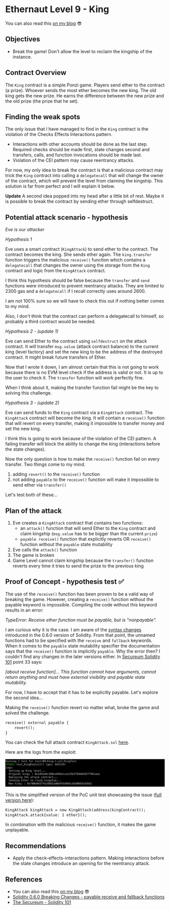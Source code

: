 # Ethernaut Level 9 - King

You can also read this
[on my blog](https://wizzardhat.com/ethernaut-level-9-king/) 😎

## Objectives

- Break the game! Don't allow the level to reclaim the kingship of the instance.

## Contract Overview

The `King` contract is a simple Ponzi game. Players send ether to the contract
(a prize). Whoever sends the most ether becomes the new king. The old king gets
the new prize. He earns the difference between the new prize and the old prize
(the prize that he set).

## Finding the weak spots

The only issue that I have managed to find in the `King` contract is the
violation of the Checks Effects Interactions pattern.

- Interactions with other accounts should be done as the last step. Required
  checks should be made first, state changes second and transfers, calls, and
  function invocations should be made last.
- Violation of the CEI pattern may cause reentrancy attacks.

For now, my only idea to break the contract is that a malicious contract may
trick the `King` contract into calling a `delegatecall` that will change the
owner of the contract, which will prevent the level from claiming the kingship.
This solution is far from perfect and I will explain it below.

**Update** A second idea popped into my head after a little bit of rest. Maybe
it is possible to break the contract by sending ether through selfdestruct.

## Potential attack scenario - hypothesis

_Eve is our attacker_

_Hypothesis 1_

Eve uses a smart contract (`KingAttack`) to send ether to the contract. The
contract becomes the king. She sends ether again. The `king.transfer` function
triggers the malicious `receive()` function which contains a `delegatecall` that
changes the owner using the storage from the `King` contract and logic from the
`KingAttack` contract.

I think this hypothesis should be false because the `transfer` and `send`
functions were introduced to prevent reentrancy attacks. They are limited to
2300 gas and a `delegatecall` if I recall correctly uses around 2600.

I am not 100% sure so we will have to check this out if nothing better comes to
my mind.

Also, I don't think that the contract can perform a delegatecall to himself, so
probably a third contract would be needed.

_Hypothesis 2_ - _(update 1)_

Eve can send Ether to the contract using `selfdestruct` on the attack contract.
It will transfer `msg.value` (attack contract balance) to the current king
(level factory) and set the new king to be the address of the destroyed
contract. It might break future transfers of Ether.

Now that I wrote it down, I am almost certain that this is not going to work
because there is no EVM level check if the address is valid or not. It is up to
the user to check it. The `transfer` function will work perfectly fine.

When I think about it, making the transfer function fail might be the key to
solving this challenge.

_Hypothesis 3_ - _(update 2)_

Eve can send funds to the `King` contract via a `KingAttack` contract. The
`KingAttack` contract will become the king. It will contain a `receive()`
function that will revert on every transfer, making it impossible to transfer
money and set the new king.

I think this is going to work because of the violation of the CEI pattern. A
failing transfer will block the ability to change the king (interactions before
the state changes).

Now the only question is how to make the `receive()` function fail on every
transfer. Two things come to my mind.

1. adding `revert()` to the `receive()` function
2. not adding `payable` to the `receive()` function will make it impossible to
   send ether via `transfer()`

Let's test both of these...

## Plan of the attack

1. Eve creates a `KingAttack` contract that contains two functions:
   - an `attack()` function that will send Ether to the `King` contract and
     claim kingship (`msg.value` has to be bigger than the current `prize`)
   - `payable receive()` function that explicitly reverts OR `receive()`
     function without the `payable` state mutability
2. Eve calls the `attack()` function
3. The game is broken
4. Game Level cannot claim kingship because the `transfer()` function reverts
   every time it tries to send the prize to the previous king

## Proof of Concept - hypothesis test ✅

The use of the `receive()` function has been proven to be a valid way of
breaking the game. However, creating a `receive()` function without the payable
keyword is impossible. Compiling the code without this keyword results in an
error:

_TypeError: Receive ether function must be payable, but is "nonpayable"._

I am curious why it is the case. I am aware of the
[syntax changes](https://docs.soliditylang.org/en/latest/060-breaking-changes.html#semantic-and-syntactic-changes)
introduced in the 0.6.0 version of Solidity. From that point, the unnamed
functions had to be specified with the `receive` and `fallback` keywords. When
it comes to the `payable` state mutability specifier the documentation says that
the `receive()` function is implicitly `payable`. Why the error then? I couldn't
find any changes in the later versions either. In
[Secureum Solidity 101](https://secureum.substack.com/p/solidity-101) point 33
says:

_\[about receive function\]... This function cannot have arguments, cannot
return anything and must have external visibility and payable state mutability._

For now, I have to accept that it has to be explicitly payable. Let's explore
the second idea...

Making the `receive()` function revert no matter what, broke the game and solved
the challenge.

```solidity
receive() external payable {
	revert();
}
```

You can check the full attack contract `KingAttack.sol`
[here](https://github.com/ChmielewskiKamil/ethernaut-foundry/blob/main/src/levels/09-King/KingAttack.sol).

Here are the logs from the exploit:

![Logs from the King exploit](https://github.com/ChmielewskiKamil/ethernaut-foundry/blob/main/img/09-logs-from-the-exploit.png?raw=true)

This is the simplified version of the PoC unit test showcasing the issue
([full version here](https://github.com/ChmielewskiKamil/ethernaut-foundry/blob/main/test/09-King.t.sol)):

```solidity
KingAttack kingAttack = new KingAttack(address(kingContract));
kingAttack.attack{value: 1 ether}();
```

In combination with the malicious `receive()` function, it makes the game
unplayable.

## Recommendations

- Apply the check-effects-interactions pattern. Making interactions before the
  state changes introduce an opening for the reentrancy attack.

## References

- You can also read this
  [on my blog](https://wizzardhat.com/ethernaut-level-9-king/) 😎
- [Solidity 0.6.0 Breaking Changes - payable receive and fallback functions](https://docs.soliditylang.org/en/latest/060-breaking-changes.html#semantic-and-syntactic-changes)
- [The Secureum - Solidity 101](https://secureum.substack.com/p/solidity-101)
